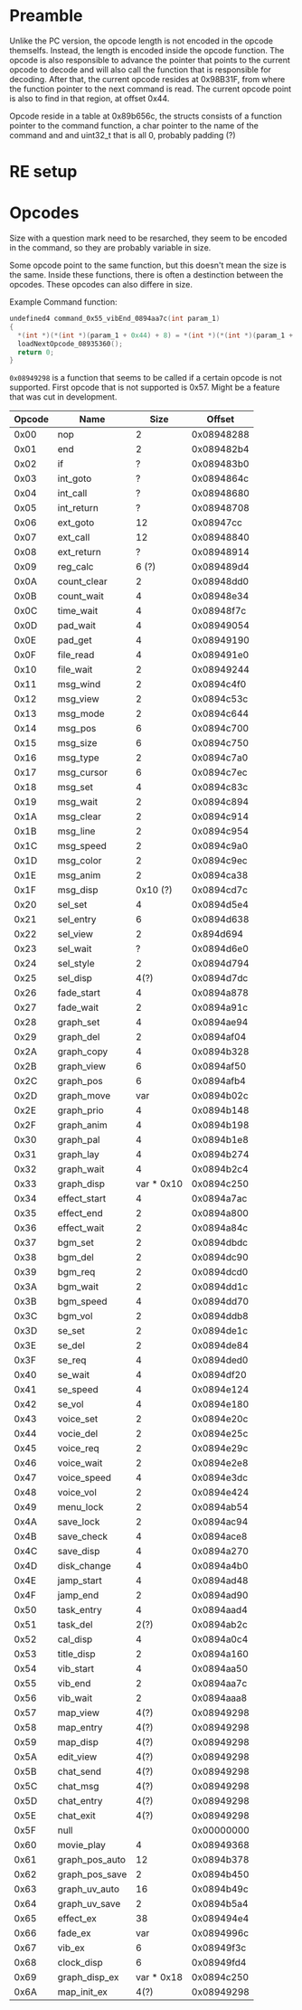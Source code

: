 # Preamble

Unlike the PC version, the opcode length is not encoded in the opcode themselfs.
Instead, the length is encoded inside the opcode function. The opcode is also responsible to
advance the pointer that points to the current opcode to decode and will also call the function that is
responsible for decoding. After that, the current opcode resides at 0x98B31F, from where the
function pointer to the next command is read. The current opcode point is also to find in that region, at
offset 0x44.

Opcode reside in a table at 0x89b656c, the structs consists of a function pointer to the command function,
a char pointer to the name of the command and and uint32_t that is all 0, probably padding (?)

# RE setup


# Opcodes

Size with a question mark need to be resarched, they seem to be encoded in the command, so they are probably variable in size.

Some opcode point to the same function, but this doesn't mean the size is the same. Inside these functions, there is often a destinction
between the opcodes. These opcodes can also differe in size.

Example Command function:
```c
undefined4 command_0x55_vibEnd_0894aa7c(int param_1)
{
  *(int *)(*(int *)(param_1 + 0x44) + 8) = *(int *)(*(int *)(param_1 + 0x44) + 8) + 2;
  loadNextOpcode_08935360();
  return 0;
}
```
`0x08949298` is a function that seems to be called if a certain opcode is not supported. First opcode that is not supported is 0x57.
Might be a feature that was cut in development.


| Opcode  | Name    | Size    |  Offset   |
|---|---|---|---|
| 0x00  | nop  | 2 |  0x08948288 |
| 0x01   |  end | 2 | 0x089482b4  | 
| 0x02  | if  | ?  | 0x089483b0  |
| 0x03  | int_goto  | ? |  0x0894864c |
| 0x04  | int_call  | ? |  0x08948680 |
| 0x05  | int_return | ? | 0x08948708 |
| 0x06  | ext_goto | 12 | 0x08947cc |
| 0x07  | ext_call | 12 | 0x08948840 |
| 0x08  | ext_return | ? | 0x08948914 |
| 0x09  | reg_calc | 6 (?) | 0x089489d4 |
| 0x0A  | count_clear | 2 | 0x08948dd0 |
| 0x0B  | count_wait | 4 | 0x08948e34 |
| 0x0C  | time_wait  | 4 | 0x08948f7c |
| 0x0D  | pad_wait   | 4 | 0x08949054 |
| 0x0E  | pad_get    | 4 | 0x08949190 |
| 0x0F  | file_read  | 4 | 0x089491e0 |
| 0x10  | file_wait  | 2 | 0x08949244 |
| 0x11  | msg_wind   | 2 | 0x0894c4f0 |
| 0x12  | msg_view   | 2 | 0x0894c53c |
| 0x13  | msg_mode   | 2 | 0x0894c644 |
| 0x14  | msg_pos    | 6 | 0x0894c700 |
| 0x15  | msg_size   | 6 | 0x0894c750 |
| 0x16  | msg_type   | 2 | 0x0894c7a0 |
| 0x17  | msg_cursor | 6 | 0x0894c7ec |
| 0x18  | msg_set    | 4 | 0x0894c83c |
| 0x19  | msg_wait   | 2 | 0x0894c894 |
| 0x1A  | msg_clear  | 2 | 0x0894c914 |
| 0x1B  | msg_line   | 2 | 0x0894c954 |
| 0x1C  | msg_speed  | 2 | 0x0894c9a0 |
| 0x1D  | msg_color  | 2 | 0x0894c9ec |
| 0x1E  | msg_anim   | 2 | 0x0894ca38 |
| 0x1F  | msg_disp   | 0x10 (?) | 0x0894cd7c |
| 0x20  | sel_set    | 4 | 0x0894d5e4 |
| 0x21  | sel_entry  | 6 | 0x0894d638 |
| 0x22  | sel_view   | 2 | 0x894d694  |
| 0x23  | sel_wait   | ? | 0x0894d6e0 |
| 0x24  | sel_style  | 2 | 0x0894d794 |
| 0x25  | sel_disp   | 4(?) | 0x0894d7dc |
| 0x26  | fade_start | 4 | 0x0894a878 |
| 0x27  | fade_wait  | 2 | 0x0894a91c |
| 0x28  | graph_set  | 4 | 0x0894ae94 |
| 0x29  | graph_del  | 2 | 0x0894af04 |
| 0x2A  | graph_copy | 4 | 0x0894b328 |
| 0x2B  | graph_view | 6 | 0x0894af50 |
| 0x2C  | graph_pos  | 6 | 0x0894afb4 |
| 0x2D  | graph_move | var | 0x0894b02c|
| 0x2E  | graph_prio | 4 | 0x0894b148 |
| 0x2F  | graph_anim | 4 | 0x0894b198 |
| 0x30  | graph_pal  | 4 | 0x0894b1e8 |
| 0x31  | graph_lay  | 4 | 0x0894b274 |
| 0x32  | graph_wait | 4 | 0x0894b2c4 |
| 0x33  | graph_disp | var * 0x10 | 0x0894c250 |
| 0x34  | effect_start | 4 | 0x0894a7ac |
| 0x35  | effect_end | 2 | 0x0894a800 |
| 0x36  | effect_wait| 2 | 0x0894a84c |
| 0x37  | bgm_set    | 2 | 0x0894dbdc |
| 0x38  | bgm_del    | 2 | 0x0894dc90 |
| 0x39  | bgm_req    | 2 | 0x0894dcd0 |
| 0x3A  | bgm_wait   | 2 | 0x0894dd1c |
| 0x3B  | bgm_speed  | 4 | 0x0894dd70 |
| 0x3C  | bgm_vol    | 2 | 0x0894ddb8 |
| 0x3D  | se_set     | 2 | 0x0894de1c |
| 0x3E  | se_del     | 2 | 0x0894de84 |
| 0x3F  | se_req     | 4 | 0x0894ded0 |
| 0x40  | se_wait    | 4 | 0x0894df20 |
| 0x41  | se_speed   | 4 | 0x0894e124 |
| 0x42  | se_vol     | 4 | 0x0894e180 |
| 0x43  | voice_set  | 2 | 0x0894e20c |
| 0x44  | vocie_del  | 2 | 0x0894e25c |
| 0x45  | voice_req  | 2 | 0x0894e29c |
| 0x46  | voice_wait | 2 | 0x0894e2e8 |
| 0x47  | voice_speed| 4 | 0x0894e3dc |
| 0x48  | voice_vol  | 2 | 0x0894e424 |
| 0x49  | menu_lock  | 2 | 0x0894ab54 |
| 0x4A  | save_lock  | 2 | 0x0894ac94 |
| 0x4B  | save_check | 4 | 0x0894ace8 |
| 0x4C  | save_disp  | 4 | 0x0894a270 |
| 0x4D  | disk_change| 4 | 0x0894a4b0 |
| 0x4E  | jamp_start | 4 | 0x0894ad48 |
| 0x4F  | jamp_end   | 2 | 0x0894ad90 |
| 0x50  | task_entry | 4 | 0x0894aad4 |
| 0x51  | task_del   | 2(?) | 0x0894ab2c |
| 0x52  | cal_disp   | 4 | 0x0894a0c4 |
| 0x53  | title_disp | 2 | 0x0894a160 |
| 0x54  | vib_start  | 4 | 0x0894aa50 |
| 0x55  | vib_end    | 2 | 0x0894aa7c |
| 0x56  | vib_wait   | 2 | 0x0894aaa8 |
| 0x57  | map_view   | 4(?) | 0x08949298 |
| 0x58  | map_entry  | 4(?) | 0x08949298 |
| 0x59  | map_disp   | 4(?) | 0x08949298 |
| 0x5A  | edit_view  | 4(?) | 0x08949298 |
| 0x5B  | chat_send  | 4(?) | 0x08949298 |
| 0x5C  | chat_msg   | 4(?) | 0x08949298 |
| 0x5D  | chat_entry | 4(?) | 0x08949298 |
| 0x5E  | chat_exit  | 4(?) | 0x08949298 |
| 0x5F  | null       |      | 0x00000000 |
| 0x60  | movie_play | 4 | 0x08949368 |
| 0x61  | graph_pos_auto | 12 | 0x0894b378 |
| 0x62  | graph_pos_save | 2 | 0x0894b450 |
| 0x63  | graph_uv_auto  | 16 | 0x0894b49c |
| 0x64  | graph_uv_save  | 2 | 0x0894b5a4 |
| 0x65  | effect_ex      | 38 | 0x089494e4 |
| 0x66  | fade_ex    | var | 0x0894996c |
| 0x67  | vib_ex     | 6 | 0x08949f3c |
| 0x68  | clock_disp | 6 | 0x08949fd4 |
| 0x69  | graph_disp_ex | var * 0x18 | 0x0894c250 |
| 0x6A  | map_init_ex | 4(?) | 0x08949298 |














































